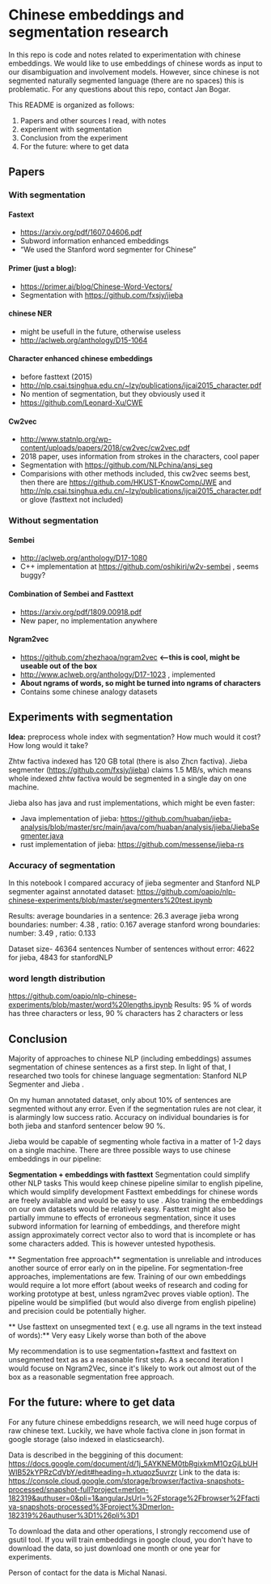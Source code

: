 # Chinese embeddings and segmentation research

In this repo is code and notes related to experimentation with chinese embeddings. We would like to use embeddings of chinese words as input to our disambiguation and involvement models.
However, since chinese is not segmented naturally segmented language (there are no spaces) this is problematic.
For any questions about this repo, contact Jan Bogar.

This README is organized as follows:
1. Papers and other sources I read, with notes
2. experiment with segmentation
3. Conclusion from the experiment
4. For the future: where to get data

## Papers
### With segmentation
#### Fastext
 - https://arxiv.org/pdf/1607.04606.pdf
 - Subword information enhanced embeddings
 - “We used the Stanford word segmenter for Chinese”

#### Primer (just a blog):
 - https://primer.ai/blog/Chinese-Word-Vectors/
 - Segmentation with https://github.com/fxsjy/jieba

#### chinese NER
 - might be usefull in the future, otherwise useless
 - http://aclweb.org/anthology/D15-1064

#### Character enhanced chinese embeddings
 - before fasttext (2015)
 - http://nlp.csai.tsinghua.edu.cn/~lzy/publications/ijcai2015_character.pdf
 - No mention of segmentation, but they obviously used it 
 - https://github.com/Leonard-Xu/CWE

#### Cw2vec
 - http://www.statnlp.org/wp-content/uploads/papers/2018/cw2vec/cw2vec.pdf
 - 2018 paper, uses information from strokes in the characters, cool paper
 - Segmentation with https://github.com/NLPchina/ansj_seg
 - Comparisions with other methods included, this cw2vec seems best, then there are https://github.com/HKUST-KnowComp/JWE and http://nlp.csai.tsinghua.edu.cn/~lzy/publications/ijcai2015_character.pdf or glove (fasttext not included)

### Without segmentation

#### Sembei
 - http://aclweb.org/anthology/D17-1080 
 - C++ implementation at https://github.com/oshikiri/w2v-sembei , seems buggy? 
 
#### Combination of Sembei and Fasttext
- https://arxiv.org/pdf/1809.00918.pdf
- New paper, no implementation anywhere

#### Ngram2vec
 - https://github.com/zhezhaoa/ngram2vec   **<--this is cool, might be useable out of the box**
 - http://www.aclweb.org/anthology/D17-1023 , implemented
 - **About ngrams of words, so might be turned into ngrams of characters**
 - Contains some chinese analogy datasets


## Experiments with segmentation

**Idea:** preprocess whole index with segmentation? How much would it cost? How long would it take?

Zhtw factiva indexed has 120 GB total (there is also Zhcn factiva).
Jieba segmenter (https://github.com/fxsjy/jieba) claims 1.5 MB/s, which means whole indexed zhtw factiva would be segmented in a single day on one machine.

Jieba also has java and rust implementations, which might be even faster:
 - Java implementation of jieba: https://github.com/huaban/jieba-analysis/blob/master/src/main/java/com/huaban/analysis/jieba/JiebaSegmenter.java
 - rust implementation of jieba:  https://github.com/messense/jieba-rs

### Accuracy of segmentation
In this notebook I compared accuracy of jieba segmenter and Stanford NLP segmenter against annotated dataset:
https://github.com/oapio/nlp-chinese-experiments/blob/master/segmenters%20test.ipynb

Results:
average boundaries in a sentence:  26.3
average jieba wrong boundaries: number: 4.38 ,   ratio: 0.167
average stanford wrong boundaries: number:  3.49 ,   ratio: 0.133

Dataset size- 46364 sentences
Number of sentences without error: 4622 for jieba, 4843 for stanfordNLP

### word length distribution
https://github.com/oapio/nlp-chinese-experiments/blob/master/word%20lengths.ipynb
Results: 95 % of words has three characters or less, 90 % characters has 2 characters or less


## Conclusion
Majority of approaches to chinese NLP (including embeddings) assumes segmentation of chinese sentences as a first step. In light of that, I researched two tools for chinese language segmentation: Stanford NLP Segmenter and Jieba .

On my human annotated dataset, only about 10% of sentences are segmented without any error. Even if the segmentation rules are not clear, it is alarmingly low success ratio. Accuracy on individual boundaries is for both jieba and stanford sentencer below 90 %.

Jieba would be capable of segmenting  whole factiva in a matter of 1-2 days on a single machine.
There are three possible ways to use chinese embeddings in our pipeline:

**Segmentation  + embeddings with fasttext**
Segmentation could simplify other  NLP tasks
This would keep chinese pipeline similar to english pipeline, which would simplify development
Fasttext embeddings for chinese words are freely available and would be easy to use . Also training the embeddings on our own datasets would be relatively easy.
Fasttext might also be partially immune to effects of erroneous segmentation, since it uses subword information for learning of embeddings, and therefore might assign approximately correct vector also to word that is incomplete or has some characters added. This is however untested hypothesis.

** Segmentation free approach**
segmentation is unreliable and introduces another source of error early on in the pipeline.
For segmentation-free approaches, implementations are few. Training of our own embeddings would require a lot more effort (about weeks of research and coding for working prototype at best, unless ngram2vec proves viable option).
The pipeline would be simplified (but would also diverge from english pipeline) and precision could be potentially higher.

** Use fasttext on unsegmented text ( e.g. use all ngrams in the text instead of words):**
Very easy
Likely worse than both of the above

My recommendation is to use segmentation+fasttext and fasttext on unsegmented text as as a reasonable first step.
As a second iteration I would focuse on Ngram2Vec, since it's likely to work out almost out of the box as a reasonable segmentation free approach.

## For the future: where to get data
For any future chinese embeddigns research, we will need huge corpus of raw chinese text.
Luckily, we have whole factiva clone in json format in google storage (also indexed in elasticsearch).

Data is described in the beggining of this document: https://docs.google.com/document/d/1j_5AYKNEM0tbRgixkmM1OzGjLbUHWIB52kYPRzCdVbY/edit#heading=h.xtuqoz5uvrzr
Link to the data is: https://console.cloud.google.com/storage/browser/factiva-snapshots-processed/snapshot-full?project=merlon-182319&authuser=0&pli=1&angularJsUrl=%2Fstorage%2Fbrowser%2Ffactiva-snapshots-processed%3Fproject%3Dmerlon-182319%26authuser%3D1%26pli%3D1

To download the data and other operations, I strongly reccomend use of gsutil tool.
If you will train embeddings in google cloud, you don't have to download the data, so just download one month or one year for experiments.

Person of contact for the data is Michal Nanasi.
